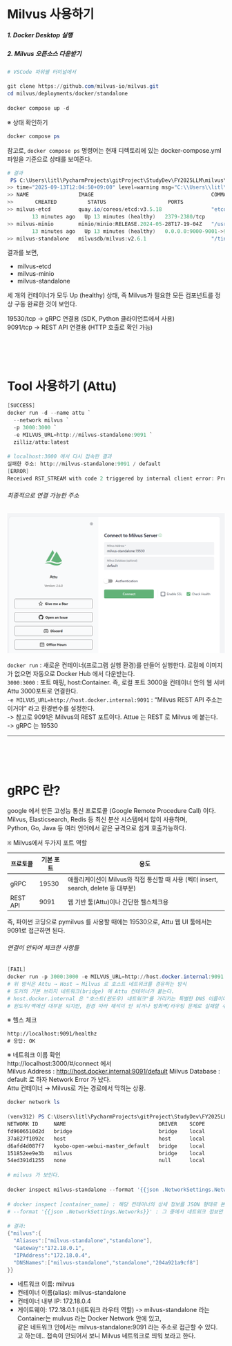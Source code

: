 # Milvus 사용하기

##### 1. Docker Desktop 실행

##### 2. Milvus 오픈소스 다운받기

```powershell
# VSCode 파워쉘 터미널에서 

git clone https://github.com/milvus-io/milvus.git
cd milvus/deployments/docker/standalone

docker compose up -d
```

※ 상태 확인하기

```powershell 
docker compose ps 
```
참고로, `docker compose ps` 명령어는 현재 디렉토리에 있는 docker-compose.yml 파일을 기준으로 상태를 보여준다.  

```powershell 
# 결과
 PS C:\Users\litl\PycharmProjects\gitProject\StudyDev\FY2025LLM\milvus\milvus\deployments\docker\standalone> docker compose ps   
>> time="2025-09-13T12:04:50+09:00" level=warning msg="C:\\Users\\litl\\PycharmProjects\\gitProject\\StudyDev\\FY2025LLM\\milvus\\milvus\\deployments\\docker\\standalone\\docker-compose.yml: `version` is obsolete"
>> NAME                IMAGE                                      COMMAND                   SERVICE
>>       CREATED          STATUS                    PORTS
>> milvus-etcd         quay.io/coreos/etcd:v3.5.18                "etcd -advertise-cli…"   etcd 
        13 minutes ago   Up 13 minutes (healthy)   2379-2380/tcp
>> milvus-minio        minio/minio:RELEASE.2024-05-28T17-19-04Z   "/usr/bin/docker-ent…"   minio
        13 minutes ago   Up 13 minutes (healthy)   0.0.0.0:9000-9001->9000-9001/tcp
>> milvus-standalone   milvusdb/milvus:v2.6.1                     "/tini -- milvus run…"   standalone   13 minutes ago   Up 13 minutes (healthy)   0.0.0.0:9091->9091/tcp, 0.0.0.0:19530->19530/tcp
```
결과를 보면,  
- milvus-etcd
- milvus-minio
- milvus-standalone  

세 개의 컨테이너가 모두 Up (healthy) 상태,  즉 Milvus가 필요한 모든 컴포넌트를 정상 구동 완료한 것이 보인다.  

19530/tcp → gRPC 연결용 (SDK, Python 클라이언트에서 사용)  
9091/tcp → REST API 연결용 (HTTP 호출로 확인 가능)  


<br>
<br>
<br>


# Tool 사용하기 (Attu)
```powershell
[SUCCESS]
docker run -d --name attu `
  --network milvus `
  -p 3000:3000 `
  -e MILVUS_URL=http://milvus-standalone:9091 `
  zilliz/attu:latest

# localhost:3000 에서 다시 접속한 결과
실패한 주소: http://milvus-standalone:9091 / default
[ERROR]
Received RST_STREAM with code 2 triggered by internal client error: Protocol error (retried 3 times, 178ms) 
```
###### 최종적으로 연결 가능한 주소
![localhost:3000](../data/git/milvus/localhost3000.png)

`docker run` : 새로운 컨테이너(프로그램 실행 환경)를 만들어 실행한다. 로컬에 이미지가 없으면 자동으로 Docker Hub 에서 다운받는다.  
`3000:3000` : 포트 매핑, host:Container. 즉, 로컬 포트 3000을 컨테이너 안의 웹 서버 Attu 3000포트로 연결한다.  
`-e MILVUS_URL=http://host.docker.internal:9091` : “Milvus REST API 주소는 이거야” 라고 환경변수를 설정한다.  
-> 참고로 9091은 Milvus의 REST 포트이다. Attue 는 REST 로 Milvus 에 붙는다.  
-> gRPC 는 19530

---

<br>
<br>
<br>


# gRPC 란?
google 에서 만든 고성능 통신 프로토콜 (Google Remote Procedure Call) 이다.  
Milvus, Elasticsearch, Redis 등 최신 분산 시스템에서 많이 사용하며,  
Python, Go, Java 등 여러 언어에서 같은 규격으로 쉽게 호출가능하다.  

`※` Milvus에서 두가지 포트 역할  

| 프로토콜 | 기본 포트 | 용도 |
|-------|-------|-------|
| gRPC | 19530 | 애플리케이션이 Milvus와 직접 통신할 때 사용 (벡터 insert, search, delete 등 대부분) |
| REST API | 9091 | 웹 기반 툴(Attu)이나 간단한 헬스체크용 |

즉, 파이썬 코딩으로 pymilvus 를 사용할 때에는 19530으로, Attu 웹 UI 툴에서는 9091로 접근하면 된다.  


###### 연결이 안되어 체크한 사항들
```powershell
[FAIL]
docker run -p 3000:3000 -e MILVUS_URL=http://host.docker.internal:9091 zilliz/attu:latest
# 위 방식은 Attu → Host → Milvus 로 호스트 네트워크를 경유하는 방식
# 도커의 기본 브리지 네트워크(bridge) 에 Attu 컨테이너가 붙는다.
# host.docker.internal 은 "호스트(윈도우) 네트워크"를 가리키는 특별한 DNS 이름이다.
# 윈도우/맥에선 대부분 되지만, 환경 따라 해석이 안 되거나 방화벽/라우팅 문제로 실패할 수 있다.
```

※ 헬스 체크
```browser
http://localhost:9091/healthz
# 응답: OK
```
※ 네트워크 이름 확인  
http://localhost:3000/#/connect 에서  
Milvus Address : http://host.docker.internal:9091/default
Milvus Database : default 로 하자 Network Error 가 났다.  
Attu 컨테이너 → Milvus로 가는 경로에서 막히는 상황.  
```powershell
docker network ls

(venv312) PS C:\Users\litl\PycharmProjects\gitProject\StudyDev\FY2025LLM> docker network ls
NETWORK ID     NAME                              DRIVER    SCOPE
fd9606510d2d   bridge                            bridge    local
37a827f1092c   host                              host      local
d6afd4d087f7   kyobo-open-webui-master_default   bridge    local
151852ee9e3b   milvus                            bridge    local
54ed391d1255   none                              null      local

# milvus 가 보인다.

docker inspect milvus-standalone --format '{{json .NetworkSettings.Networks}}'

# docker inspect [container_name] : 해당 컨테이너의 상세 정보를 JSON 형태로 본다
# --format '{{json .NetworkSettings.Networks}}' : 그 중에서 네트워크 정보만 뽑아서 보겠다. 

# 결과:
{"milvus":{
  "Aliases":["milvus-standalone","standalone"],
  "Gateway":"172.18.0.1",
  "IPAddress":"172.18.0.4",
  "DNSNames":["milvus-standalone","standalone","204a921a9cf8"]
}}
```
- 네트워크 이름: milvus
- 컨테이너 이름(alias): milvus-standalone
- 컨테이너 내부 IP: 172.18.0.4
- 게이트웨이: 172.18.0.1 (네트워크 라우터 역할)
->
milvus-standalone 라는 Container는 mulvus 라는 Docker Network 안에 있고,  
같은 네트워크 안에서는 milvus-standalone:9091 라는 주소로 접근할 수 있다. 
고 하는데.. 접속이 안되어서 보니 Milvus 네트워크로 띄워 보라고 한다.


